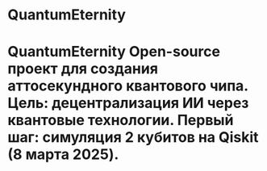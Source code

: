 # QuantumEternity
# QuantumEternity Open-source проект для создания аттосекундного квантового чипа.   Цель: децентрализация ИИ через квантовые технологии.   Первый шаг: симуляция 2 кубитов на Qiskit (8 марта 2025).  
